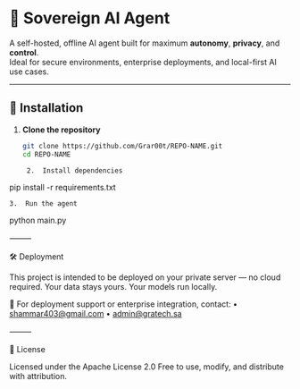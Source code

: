 # 🤖 Sovereign AI Agent

A self-hosted, offline AI agent built for maximum **autonomy**, **privacy**, and **control**.  
Ideal for secure environments, enterprise deployments, and local-first AI use cases.

---

## 🚀 Installation

1. **Clone the repository**
   ```bash
   git clone https://github.com/Grar00t/REPO-NAME.git
   cd REPO-NAME

	2.	Install dependencies

pip install -r requirements.txt


	3.	Run the agent

python main.py



⸻

🛠️ Deployment

This project is intended to be deployed on your private server — no cloud required.
Your data stays yours. Your models run locally.

📩 For deployment support or enterprise integration, contact:
	•	shammar403@gmail.com
	•	admin@gratech.sa

⸻

📄 License

Licensed under the Apache License 2.0
Free to use, modify, and distribute with attribution.

